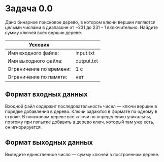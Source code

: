 # Задача 0.0

Дано бинарное поисковое дерево, в котором ключи вершин являются целыми числами в диапазоне от −231 до 231 − 1 включительно. Найдите сумму ключей всех вершин дереве.

| Условия                ||
| ----------------------- | --------- |
| Имя входного файла:     | input.txt |
| Имя выходного файла:    | output.txt|
| Ограничение по времени: | 1 с       |
| Ограничение по памяти:  | нет       |

## Формат входных данных
Входной файл содержит последовательность чисел — ключи вершин в порядке добавления в дерево. Ключи задаются в формате по одному в строке.
В поисковом дереве все ключи по определению уникальны, поэтому при попытке добавить в дерево ключ, который там уже есть, он игнорируется.

## Формат выходных данных
Выведите единственное число — сумму ключей в построенном дереве.
